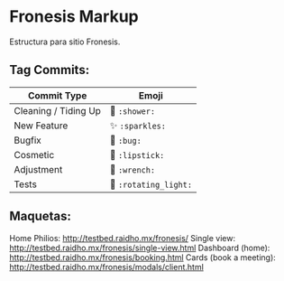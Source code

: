 # Fronesis Markup

Estructura para sitio Fronesis.

## Tag Commits:

Commit Type | Emoji
----------  | -------------
Cleaning / Tiding Up | :shower: `:shower:`
New Feature | :sparkles: `:sparkles:`
Bugfix | :bug: `:bug:`
Cosmetic | :lipstick: `:lipstick:`
Adjustment | :wrench: `:wrench:`
Tests | :rotating_light: `:rotating_light:`

## Maquetas:

Home Philios: http://testbed.raidho.mx/fronesis/
Single view: http://testbed.raidho.mx/fronesis/single-view.html
Dashboard (home): http://testbed.raidho.mx/fronesis/booking.html
Cards (book a meeting): http://testbed.raidho.mx/fronesis/modals/client.html
